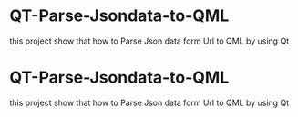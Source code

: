 # QT-Parse-Jsondata-to-QML
this project show that how to Parse Json data form Url to QML by using Qt 
# QT-Parse-Jsondata-to-QML
this project show that how to Parse Json data form Url to QML by using Qt 